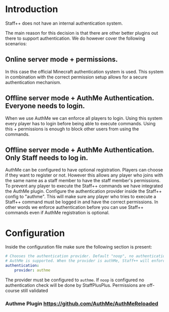 # Introduction

Staff++ does not have an internal authentication system.

The main reason for this decision is that there are other better plugins out there to support authentication.
We do however cover the following scenarios:

## Online server mode + permissions. 
In this case the official Minecraft authentication system is used. This system in combination with the correct permission setup allows for a secure authentication mechanism.

## Offline server mode + AuthMe Authentication. Everyone needs to login. 
When we use AuthMe we can enforce all players to login. Using this system every player has to login before being able to execute commands. Using this + permissions is enough to block other users from using the commands.

## Offline server mode + AuthMe Authentication. Only Staff needs to log in.
AuthMe can be configured to have optional registration. Players can choose if they want to register or not. However this allows any player who joins with the same name as a staff member to have the staff member's permissions. To prevent any player to execute the Staff++ commands we have integrated the AuthMe plugin. Configure the authentication provider inside the Staff++ config to "authme". This will make sure any player who tries to execute a Staff++ command must be logged in and have the correct permissions. In other words we enforce authentication before you can use Staff++ commands even if AuthMe registration is optional.

# Configuration
Inside the configuration file make sure the following section is present:
```yaml
# Chooses the authentication provider. Default "noop", no authentication will be done.
# AuthMe is supported. When the provider is authMe, Staff++ will enforce that the user is authenticated through AuthMe before being able to execute the commands.
authentication:
    provider: authme
```
The provider must be configured to `authme`. If `noop` is configured no authentication check will be done by StaffPlusPlus.
Permissions are off-course still validated

### Authme Plugin https://github.com/AuthMe/AuthMeReloaded